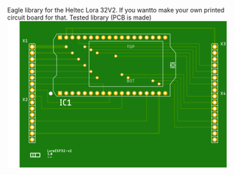 Eagle library for the Heltec Lora 32V2. 
If you wantto make your own printed circuit board for that.
Tested library (PCB is made)
![alt text](https://github.com/TrueLoveFor0/Heltec-Lora32-V2-Eagle-lib/blob/main/LoraESP32-v2.png?raw=true)
